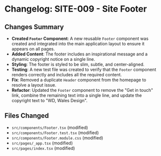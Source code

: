 # Changelog: SITE-009 - Site Footer

## Changes Summary

- **Created `Footer` Component**: A new reusable `Footer` component was created and integrated into the main application layout to ensure it appears on all pages.
- **Added Content**: The footer includes an inspirational message and a dynamic copyright notice on a single line.
- **Styling**: The footer is styled to be slim, subtle, and center-aligned.
- **Testing**: A new test file was created to verify that the `Footer` component renders correctly and includes all the required content.
- **Fix**: Removed a duplicate `Header` component from the homepage to resolve a layout issue.
- **Refactor**: Updated the `Footer` component to remove the "Get in touch" link, combine the remaining text into a single line, and update the copyright text to "WD, Wales Design".

## Files Changed

- `src/components/Footer.tsx` (modified)
- `src/components/Footer.test.tsx` (modified)
- `src/components/Footer.module.css` (modified)
- `src/pages/_app.tsx` (modified)
- `src/pages/index.tsx` (modified)